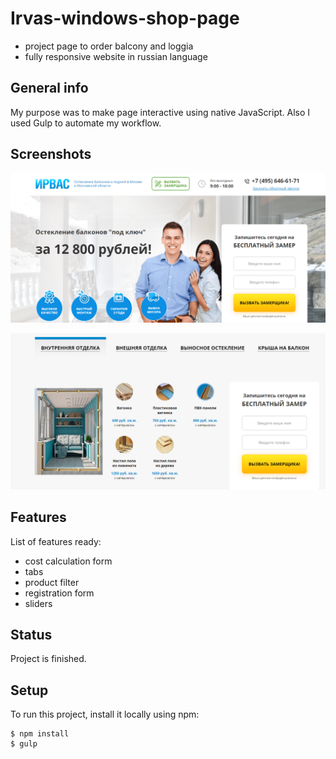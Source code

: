# Irvas-windows-shop-page
- project page to order balcony and loggia 
- fully responsive website in russian language
 
## General info
My purpose was to make page interactive using native JavaScript. Also I used Gulp to automate my workflow.

## Screenshots
![screenshot](src/assets/img/screenshot.png)

![screenshot-2](src/assets/img/screenshot-2.png)

## Features
List of features ready:
* cost calculation form
* tabs
* product filter
* registration form
* sliders

## Status
Project is finished.

## Setup
To run this project, install it locally using npm:

```
$ npm install
$ gulp
```
